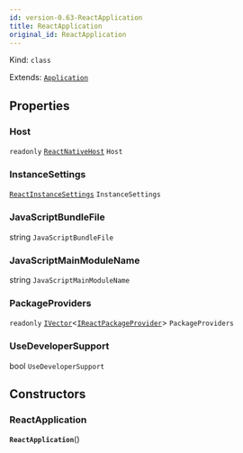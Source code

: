```yaml
---
id: version-0.63-ReactApplication
title: ReactApplication
original_id: ReactApplication
---
```


Kind: `class`

Extends: [`Application`](https://docs.microsoft.com/uwp/api/Windows.UI.Xaml.Application)



## Properties
### Host
`readonly`  [`ReactNativeHost`](ReactNativeHost) `Host`

### InstanceSettings
 [`ReactInstanceSettings`](ReactInstanceSettings) `InstanceSettings`

### JavaScriptBundleFile
 string `JavaScriptBundleFile`

### JavaScriptMainModuleName
 string `JavaScriptMainModuleName`

### PackageProviders
`readonly`  [`IVector`](https://docs.microsoft.com/uwp/api/Windows.Foundation.Collections.IVector-1)<[`IReactPackageProvider`](IReactPackageProvider)> `PackageProviders`

### UseDeveloperSupport
 bool `UseDeveloperSupport`


## Constructors
### ReactApplication
 **`ReactApplication`**()





